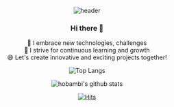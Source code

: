 <div align="center">
 
  ![header](https://capsule-render.vercel.app/api?type=wave&color=auto&height=250&section=header&text=Sunny%20github🌞&fontSize=70)
### Hi there 👋

 🔭 I embrace new technologies, challenges  
 🌱 I strive for continuous learning and growth  
 😄 Let's create innovative and exciting projects together!  
    

![Top Langs](https://github-readme-stats.vercel.app/api/top-langs/?username=hobambi&layout=Demo&theme=cobalt)  

![hobambi's github stats](https://github-readme-stats.vercel.app/api?username=hobambi&show_icons=true)  

[![Hits](https://hits.seeyoufarm.com/api/count/incr/badge.svg?url=https%3A%2F%2Fgithub.com%2Fhobambi%2Fhit-counter&count_bg=%2379C83D&title_bg=%23555555&icon=&icon_color=%23E7E7E7&title=hits&edge_flat=false)](https://hits.seeyoufarm.com)  

</div>
